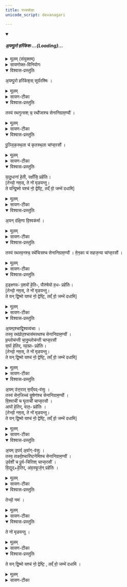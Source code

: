 ```yaml
---
title: पञ्चचोडाः
unicode_script: devanagari

---
```

<div class="js_include" includetitle="false" newlevelforh1="5" unfilled url="/vedAH_yajuH/taittirIyam/sArasvata-vibhAgaH/saMhitA/yajuH/sarva-prastutiH/4/4/03_choDAkhyeShTakopadhAnam/ayaM_puro_harikeshaH.md">
<details open><summary><h5>अ॒यम्पु॒रो हरि॑केशः ...{Loading}...</h5></summary>
<details><summary>मूलम् (संयुक्तम्)</summary>

अ॒यम्पु॒रो हरि॑केश॒स्सूर्य॑रश्मि॒स्तस्य॑ रथगृ॒त्सश्च॒ रथौ॑जाश्च सेनानिग्राम॒ण्यौ॑ पुञ्जिकस्थ॒ला च॑ कृतस्थ॒ला चा॑प्स॒रसौ॑ यातु॒धाना॑ हे॒ती रक्षाँ॑सि॒ प्रहे॑तिर॒यन्द॑क्षि॒णा वि॒श्वक॑र्मा॒ तस्य॑ रथस्व॒नश्च॒ रथे॑चित्रश्च सेनानिग्राम॒ण्यौ॑ मेन॒का च॑ सहज॒न्या चा॑प्स॒रसौ॑ द॒ङ्क्ष्णवᳶ॑ प॒शवो॑ हे॒तिᳶ पौरु॑षेयो व॒धᳶ प्रहे॑तिर॒यम्प॒श्चाद्वि॒श्वव्य॑चा॒स्तस्य॒ रथ॑प्रोत॒श्चास॑मरथश्च सेनानिग्राम॒ण्यौ॑ प्र॒म्लोच॑न्ती च [7]  अ॒नु॒म्लोच॑न्ती चाप्स॒रसौ॑ स॒र्पा हे॒तिर्व्या॒घ्राᳶ प्रहे॑तिर॒यमु॑त्त॒रात्स॒य्ँयद्व॑सु॒स्तस्य॑ सेन॒जिच्च॑ सु॒षेण॑श्च सेनानिग्राम॒ण्यौ॑ वि॒श्वाची॑ च घृ॒ताची॑ चाप्स॒रसा॒वापो॑ हे॒तिर्वात॒ᳶ प्रहे॑तिर॒यमु॒पर्य॒र्वाग्व॑सु॒स्तस्य॒ तार्क्ष्य॒श्चारि॑ष्टनेमिश्च सेनानिग्राम॒ण्या॑वु॒र्वशी॑ च पू॒र्वचि॑त्तिश्चाप्स॒रसौ॑ वि॒द्युद्धे॒तिर॑व॒स्फूर्ज॒न्प्रहे॑ति॒स्तेभ्यो॒ नम॒स्ते नो॑ मृडयन्तु॒ ते यम् [8]  द्वि॒ष्मो यश्च॑ नो॒ द्वेष्टि॒ तव्ँवो॒ जम्भे॑ दधाम्य्
</details>

<details><summary>सायणोक्त-विनियोगः</summary>

(अथ चतुर्थकाण्डे चतुर्थप्रपाठके तृतीयोऽनुवाकः) ।
द्वितीयेऽनुवाके नाकसदाख्या इष्टका उक्ताः।  
अथ तृतीयो चोडाख्या इष्टका उच्यन्ते ।  
कल्पः—“तासु पुरीषमध्यू (ध्यु) ह्यायं पुरो हरिकेश इति पञ्च चोडाअभ्युपदधाति द्वेष्यं मनसा ध्यानन्पश्चात्प्राचीमुत्तमाम्” इति।    
तत्र प्रथमं मन्त्रमाह— अयं पुरो हरिकेश इति ।

एतैर्मन्त्रैः साध्यमुपधानं विधत्ते—
“पञ्चचोडा उप दधात्यप्सरस एवैतमेता भूता अमुष्मिल्ँ लोक उप शेरेऽथो तनूपानीरेवैता यजमानस्य” [सं. का. ५ प्र. ३ अ. ७] इति।  
चूड संवरण इत्यास्माद्धातोरुत्पन्नश्चोडाशब्दः ।   नाकसदामुपरि च्छिद्रावरणार्थत्वादेता इष्टकाश्चोडा इत्युच्यन्ते ।   पञ्चसंख्याकाश्चोडाः पञ्चचाडोस्तासामु पधाने सत्येता इष्टका अप्सरस एव भूताः स्वर्गे लोक एनं यजमानमुपशेरते ।   अपि च, एता अप्सरसो यजमानस्य तनूपानीरेव शरीरपालनपरा एव ।  
उपधानकाले ध्यानविशेषं विधत्ते— “यं द्विष्यात्तमुपदधद्ध्यायेदेताभ्य एवैनं देवताभ्य आ वृश्चाति ताजगार्ति मार्छति” (सं. का. ५ प्र. ३ अ. ७) इति।  
यजमानो यं पुरुषं द्विष्यात्तं द्वेष्यमध्वर्युरुपधानं कुर्वन्ध्यायेत् ।   तेन ध्यानेनैताभ्य एवाग्निसेनान्यादिभ्यो देवताभ्य एनं द्वेष्यमावृश्चति सर्वतो विच्छिन्नं करोति ।   ताजगार्तिमार्छति तदानीमेव मरणं प्राप्नोति ।

नाकसदामुपरि पञ्चचोडोपधानं विधत्ते— “उत्तरा नाकसद्भ्य उप दधाति यथा जायामनीय गृहेषु निषादयति तादृगेव तत्” [सं. का. ५ प्र. ३ अ. ७] इति।  
गृहस्थानीया नाकसदो जायास्थानीयाः पञ्चचोडाः ।  
तत्रायं पश्चादिति तृतीयमन्त्रेणोपधेया येयमिष्टका तस्याश्चरमत्वं विधत्ते— “पश्चात्प्राचीमुत्तरामुप दधाति तस्मात्पश्चात्प्राची पत्न्यन्वास्ते” [सं. का. ५ प्र. ३ अ. ७] इति।  
यस्मात्पश्चिमायां दिशि प्राङ्मुखत्वेनापेधेया इ (मि) ष्टका (कां) चरमत्वे नोपधत्ते तस्मात्पश्चिमायां दिश्यवस्थाय प्राङ्मुखी पत्नी गार्हपत्यमुपविशति ।
</details>

<details open><summary>विश्वास-प्रस्तुतिः</summary>

अ॒यम्पु॒रो हरि॑केश॒स् सूर्य॑रश्मिः ।
</details>

<details><summary>मूलम्</summary>

अ॒यम्पु॒रो हरि॑केश॒स्सूर्य॑रश्मिः ।
</details>

<details><summary>सायण-टीका</summary>

अयमग्निः पुरः पूर्वस्यां दिशि हरिकेशो हिरण्यवर्णकेशसमाना ज्वाला यस्यासौ हरिकेशः सूर्यसमानरश्मिस्
</details>

<details open><summary>विश्वास-प्रस्तुतिः</summary>

तस्य॑ रथगृ॒त्सश् च॒ रथौ॑जाश्च सेनानिग्राम॒ण्यौ॑ ।
</details>

<details><summary>मूलम्</summary>

तस्य॑ रथगृ॒त्सश्च॒ रथौ॑जाश्च सेनानिग्राम॒ण्यौ॑ ।
</details>

<details><summary>सायण-टीका</summary>

तस्य तादृशस्याग्नेः  
२०५४ परिचारकौ द्वौ सेनानिग्रामण्यौ ।  
एकः सेनां परराज्येषु नयत्यपरः स्वराज्ये ग्रामं नयति ।  
तत्र रथगृत्स इति सेनान्यो नामधेयम् ।  
गृत्सो गर्धनवान् ।  
यस्य रथे महती तृष्णा सोऽयं रथगृत्सः ।  
रथौजा इति ग्रामण्यो नामधेयम् ।  
ओजो बलम् ।  
यस्य रथारोहणे बलाधिक्यं स रथौजाः ।  
यथैतौ मुख्यौ परिचारकौ
</details>

<details open><summary>विश्वास-प्रस्तुतिः</summary>

पु॒ञ्जि॒क॒स्थ॒ला च॑ कृतस्थ॒ला चा॑प्स॒रसौ॑ ।
</details>

<details><summary>मूलम्</summary>

पु॒ञ्जि॒क॒स्थ॒ला च॑ कृतस्थ॒ला चा॑प्स॒रसौ॑ ।
</details>

<details><summary>सायण-टीका</summary>

तथा द्व अप्सरसौ परिचारिके ।  
तत्र पुञ्जिकस्थलेत्येकस्या नामधेयं, कृतस्तले त्यपरस्या नामधेयम् ।  
यातुधाना रक्षांसि चेत्यवान्तरजातिभेदोऽवगन्तव्यः ।
</details>

<details open><summary>विश्वास-प्रस्तुतिः</summary>

या॒तु॒धाना॑ हे॒ती, रक्षाँ॑सि॒ प्रहे॑तिः।  
[तेभ्यो॒ नम॒स्, ते नो॑ मृडयन्तु।  
ते यन्द्वि॒ष्मो यश्च॑ नो॒ द्वेष्टि॒, तव्ँ वो॒ जम्भे॑ दधामि]
</details>

<details><summary>मूलम्</summary>

या॒तु॒धाना॑ हे॒ती रक्षाँ॑सि॒ प्रहे॑तिः
</details>

<details><summary>सायण-टीका</summary>

हेतिप्रहेती अप्यायुधविशेषौ ।  
तत्र यातुधानाः क्रूरास्तीक्ष्णहेतिस्वरूषाः ।  
रक्षांस्यतिक्रूराणि अतितीक्ष्णप्रहेतिरूपाणि ।  
यस्याग्रेरिदं सर्वं हे इष्टके तदग्निस्वरूपाऽसीत्यभिप्रायः ।   एवं सर्वत्र योज्यम् ।
</details>

<details open><summary>विश्वास-प्रस्तुतिः</summary>

अ॒यन् द॑क्षि॒णा वि॒श्वक॑र्मा   ।
</details>

<details><summary>मूलम्</summary>

अ॒यन्द॑क्षि॒णा वि॒श्वक॑र्मा   ।
</details>

<details><summary>सायण-टीका</summary>

अथ द्वितीयमन्त्रमाह— अयं दक्षिणेति ।   विश्वानि कर्माण्यग्निहोत्रादीनि यस्याग्नेः सोऽयं विश्वकर्मादक्षिणस्यां दिशि स्थितः ।
</details>

<details open><summary>विश्वास-प्रस्तुतिः</summary>

तस्य॑ रथस्व॒नश्च॒ रथे॑चित्रश्च सेनानिग्राम॒ण्यौ॑   ।
मे॒न॒का च॑ सहज॒न्या चा॑प्स॒रसौ॑ ।
</details>

<details><summary>मूलम्</summary>

तस्य॑ रथस्व॒नश्च॒ रथे॑चित्रश्च सेनानिग्राम॒ण्यौ॑   ।
मे॒न॒का च॑ सहज॒न्या चा॑प्स॒रसौ॑ ।
</details>

<details><summary>सायण-टीका</summary>

तस्य रथस्वनः सेनानी रथेचित्रो ग्रामणीः मेनकेति सहजन्येति चाप्सरसोर्नामधेयम् ।
</details>

<details open><summary>विश्वास-प्रस्तुतिः</summary>

द॒ङ्क्ष्णवᳶ॑ प॒शवो॑ हे॒तिᳶ, पौरु॑षेयो व॒धᳶ प्रहे॑तिः।   
[तेभ्यो॒ नम॒स्, ते नो॑ मृडयन्तु।  
ते यन् द्वि॒ष्मो यश्च॑ नो॒ द्वेष्टि॒, तव्ँ वो॒ जम्भे॑ दधामि]
</details>

<details><summary>मूलम्</summary>

द॒ङ्क्ष्णवᳶ॑ प॒शवो॑ हे॒तिᳶ पौरु॑षेयो व॒धᳶ प्रहे॑तिः+++( तेभ्यो॒ नम॒स् , ते नो॑ मृडयन्तु॒ ते यन्द्वि॒ष्मो यश्च॑ नो॒ द्वेष्टि॒ , तव्ँवो॒ जम्भे॑ दधामि )+++  ।
</details>

<details><summary>सायण-टीका</summary>

दङ्क्ष्णवो दंशनशीला व्याघ्रादयो हेतिः ।   संग्रामे पुरुषसंबन्धी यो वघः स प्रहेतिः ।
</details>

<details open><summary>विश्वास-प्रस्तुतिः</summary>

अ॒यम्प॒श्चाद्वि॒श्वव्य॑चाः   ।   
तस्य॒ रथ॑प्रोत॒श्चास॑मरथश्च सेनानिग्राम॒ण्यौ॑    ।   
प्र॒म्लोच॑न्ती चा॒नु॒म्लोच॑न्ती चाप्स॒रसौ॑    
स॒र्पा हे॒तिर्, व्या॒घ्राᳶ प्रहे॑तिः।   
[तेभ्यो॒ नम॒स्, ते नो॑ मृडयन्तु।  
ते यन् द्वि॒ष्मो यश्च॑ नो॒ द्वेष्टि॒, तव्ँ वो॒ जम्भे॑ दधामि]
</details>

<details><summary>मूलम्</summary>

अ॒यम्प॒श्चाद्वि॒श्वव्य॑चाः   ।   
तस्य॒ रथ॑प्रोत॒श्चास॑मरथश्च सेनानिग्राम॒ण्यौ॑    ।   
प्र॒म्लोच॑न्ती चा॒नु॒म्लोच॑न्ती चाप्स॒रसौ॑    
स॒र्पा हे॒तिर्व्या॒घ्राᳶ प्रहे॑तिः +++(तेभ्यो॒ नम॒स् , ते नो॑ मृडयन्तु॒  ते यन्द्वि॒ष्मो यश्च॑ नो॒ द्वेष्टि॒ , तव्ँवो॒ जम्भे॑ दधामि )+++ ।
</details>

<details><summary>सायण-टीका</summary>

अथ तृतीयमन्त्रमाह— अयं पश्चादिति ।   विश्वं व्यचति प्राप्नोतीति विश्वव्यचाः ।   सर्वमन्यत्पूर्ववद्व्याख्येयम् ।
</details>

<details open><summary>विश्वास-प्रस्तुतिः</summary>

अ॒यम् उ॑त्त॒रात् स॒य्ँयद्-व॑सुः  ।     
तस्य॑ सेन॒जिच्च॑ सु॒षेण॑श्च सेनानिग्राम॒ण्यौ॑    ।   
वि॒श्वाची॑ च घृ॒ताची॑ चाप्स॒रसौ ।   
आपो॑ हे॒तिर्, वात॒ᳶ प्रहे॑तिः ।   
[तेभ्यो॒ नम॒स्, ते नो॑ मृडयन्तु।  
ते यन् द्वि॒ष्मो यश्च॑ नो॒ द्वेष्टि॒, तव्ँ वो॒ जम्भे॑ दधामि]
</details>

<details><summary>मूलम्</summary>

अ॒यमु॑त्त॒रात्स॒य्ँयद्व॑सुः  ।     
तस्य॑ सेन॒जिच्च॑ सु॒षेण॑श्च सेनानिग्राम॒ण्यौ॑    ।   
वि॒श्वाची॑ च घृ॒ताची॑ चाप्स॒रसौ ।   
आपो॑ हे॒तिर्वात॒ᳶ प्रहे॑तिः +++(तेभ्यो॒ नम॒स् , ते नो॑ मृडयन्तु॒  ते यन्द्वि॒ष्मो यश्च॑ नो॒ द्वेष्टि॒ , तव्ँवो॒ जम्भे॑ दधामि )+++ ।
</details>

<details><summary>सायण-टीका</summary>

अथ चतुर्थमन्त्रमाह— अयमुत्तरादिति संयत्प्राप्तं वसु धनं यस्याग्नेः सोऽयं संयद्वसुः।   सोऽग्निरुत्तरादुत्तरस्यां दिशि वर्तते ।   शेषं पूर्वेवत् ।
</details>

<details open><summary>विश्वास-प्रस्तुतिः</summary>

अ॒यम् उ॒पर्य् अ॒र्वाग्-व॑सुः   ।   
तस्य॒ तार्क्ष्य॒श्चारि॑ष्टनेमिश्च सेनानिग्राम॒ण्यौ॑    ।   
उ॒र्वशी॑ च पू॒र्व-चि॑त्तिश् चाप्स॒रसौ॑    ।   
वि॒द्युद्+हे॒तिर्, अ॑व॒स्फूर्ज॒न् प्रहे॑तिः ।
</details>

<details><summary>मूलम्</summary>

अ॒यमु॒पर्य॒र्वाग्व॑सुः   ।   
तस्य॒ तार्क्ष्य॒श्चारि॑ष्टनेमिश्च सेनानिग्राम॒ण्यौ॑    ।   
उ॒र्वशी॑ च पू॒र्वचि॑त्तिश्चाप्स॒रसौ॑    ।   
वि॒द्युद्धे॒तिर॑व॒स्फूर्ज॒न्प्रहे॑तिः ।
</details>

<details><summary>सायण-टीका</summary>

अथ पञ्चममन्त्रमाह— अयमुत्तर्यर्वादिति ।   अर्वाग्वसुरधोमुखत्वेन वसुनो मेघाद्भूमौ पतनाद्वैद्युतोऽग्निस्तथोच्यते ।   स चोपर्यूर्ध्वायां दिशि प्रवर्तते ।  भयहेतुप्रकाशा विद्युत् ।   मारकोऽशनिरवस्फूर्जन् ।
</details>

<details open><summary>विश्वास-प्रस्तुतिः</summary>

तेभ्यो॒ नमः॑ ।
</details>

<details><summary>मूलम्</summary>

तेभ्यो॒ नमः॑ ।
</details>

<details><summary>सायण-टीका</summary>

एतेषु पञ्चस्वपि मन्त्रेष्वनुषञ्जनीयं शेषमाह—
तेभ्यो नमस्त इति ।   योऽयमग्निर्यौ च सेनानिग्रामण्यौ ये चाप्सरसौ यौ च हेतिप्रहेती तेभ्यः सर्वेभ्यो नमोऽस्तु ।
</details>

<details open><summary>विश्वास-प्रस्तुतिः</summary>

ते नो॑ मृडयन्तु  ।
</details>

<details><summary>मूलम्</summary>

ते नो॑ मृडयन्तु  ।
</details>

<details><summary>सायण-टीका</summary>

ते सर्वे नोऽस्मान्मृडयन्तु सुखयन्तु ।
</details>

<details open><summary>विश्वास-प्रस्तुतिः</summary>

ते यन् द्वि॒ष्मो यश्च॑ नो॒ द्वेष्टि॒ , तव्ँ वो॒ जम्भे॑ दधामि ।
</details>

<details><summary>मूलम्</summary>

ते यन्द्वि॒ष्मो यश्च॑ नो॒ द्वेष्टि॒ , तव्ँवो॒ जम्भे॑ दधामि ।
</details>

<details><summary>सायण-टीका</summary>

यं वैरिणं ते वयं द्विष्मो यश्च वैरी नोऽस्मान्द्वेष्टि तं वैरिणं युष्माभिरनुगृहितोऽहं वो   २०५५ युष्माकं जम्भे विदारितास्ये दधामि स्थापयामि ।
</details>
</details>
</div> 